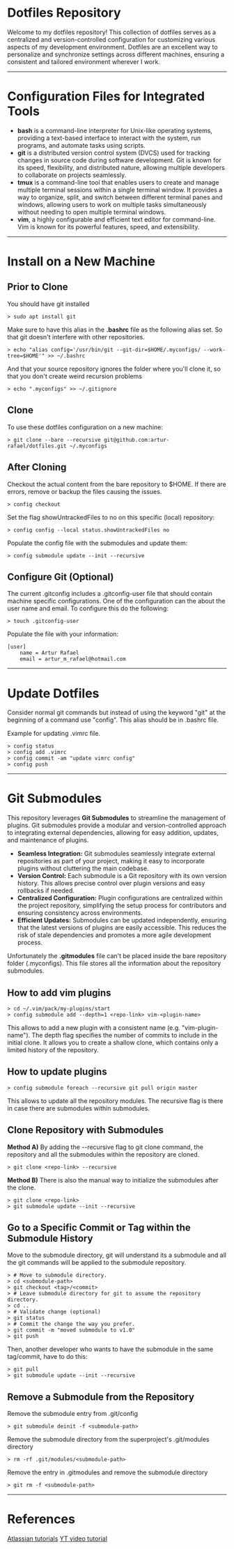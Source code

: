 # Dotfiles Repository

Welcome to my dotfiles repository! This collection of dotfiles serves as a centralized and version-controlled configuration for customizing various aspects of my development environment. Dotfiles are an excellent way to personalize and synchronize settings across different machines, ensuring a consistent and tailored environment wherever I work.

___

# Configuration Files for Integrated Tools

- **bash** is a command-line interpreter for Unix-like operating systems, providing a text-based interface to interact with the system, run programs, and automate tasks using scripts.
- **git** is a distributed version control system (DVCS) used for tracking changes in source code during software development. Git is known for its speed, flexibility, and distributed nature, allowing multiple developers to collaborate on projects seamlessly.
- **tmux** is a command-line tool that enables users to create and manage multiple terminal sessions within a single terminal window. It provides a way to organize, split, and switch between different terminal panes and windows, allowing users to work on multiple tasks simultaneously without needing to open multiple terminal windows.
- **vim**, a highly configurable and efficient text editor for command-line. Vim is known for its powerful features, speed, and extensibility.

___

# Install on a New Machine

## Prior to Clone

You should have git installed

    > sudo apt install git

Make sure to have this alias in the **.bashrc** file as the following alias set. So that git doesn't interfere with other repositories.

    > echo "alias config='/usr/bin/git --git-dir=$HOME/.myconfigs/ --work-tree=$HOME'" >> ~/.bashrc

And that your source repository ignores the folder where you'll clone it, so that you don't create weird recursion problems

    > echo ".myconfigs" >> ~/.gitignore

## Clone

To use these dotfiles configuration on a new machine:

    > git clone --bare --recursive git@github.com:artur-rafael/dotfiles.git ~/.myconfigs

## After Cloning

Checkout the actual content from the bare repository to $HOME. If there are errors, remove or backup the files causing the issues.

    > config checkout

Set the flag showUntrackedFiles to no on this specific (local) repository:

    > config config --local status.showUntrackedFiles no

Populate the config file with the submodules and update them:

    > config submodule update --init --recursive

## Configure Git (Optional)

The current .gitconfig includes a .gitconfig-user file that should contain machine specific configurations. One of the configuration can the about the user name and email. To configure this do the following:

    > touch .gitconfig-user

Populate the file with your information:

```
[user]
    name = Artur Rafael
    email = artur_m_rafael@hotmail.com
```

___

# Update Dotfiles

Consider normal git commands but instead of using the keyword "git" at the beginning of a command use "config". This alias should be in .bashrc file.

Example for updating .vimrc file.

    > config status
    > config add .vimrc
    > config commit -am "update vimrc config"
    > config push

___

# Git Submodules

This repository leverages **Git Submodules** to streamline the management of plugins. Git submodules provide a modular and version-controlled approach to integrating external dependencies, allowing for easy addition, updates, and maintenance of plugins.
- **Seamless Integration:** Git submodules seamlessly integrate external repositories as part of your project, making it easy to incorporate plugins without cluttering the main codebase.
- **Version Control:** Each submodule is a Git repository with its own version history. This allows precise control over plugin versions and easy rollbacks if needed.
- **Centralized Configuration:** Plugin configurations are centralized within the project repository, simplifying the setup process for contributors and ensuring consistency across environments.
- **Efficient Updates:** Submodules can be updated independently, ensuring that the latest versions of plugins are easily accessible. This reduces the risk of stale dependencies and promotes a more agile development process.

Unfortunately the **.gitmodules** file can't be placed inside the bare repository folder (.myconfigs). This file stores all the information about the repository submodules.

## How to add vim plugins

    > cd ~/.vim/pack/my-plugins/start
    > config submodule add --depth=1 <repo-link> vim-<plugin-name>

This allows to add a new plugin with a consistent name (e.g. "vim-plugin-name"). The depth flag specifies the number of commits to include in the initial clone. It allows you to create a shallow clone, which contains only a limited history of the repository.

## How to update plugins

    > config submodule foreach --recursive git pull origin master

This allows to update all the repository modules. The recursive flag is there in case there are submodules within submodules.

## Clone Repository with Submodules

**Method A)** By adding the --recursive flag to git clone command, the repository and all the submodules within the repository are cloned.

    > git clone <repo-link> --recursive

**Method B)** There is also the manual way to initialize the submodules after the clone.

    > git clone <repo-link>
    > git submodule update --init --recursive

## Go to a Specific Commit or Tag within the Submodule History

Move to the submodule directory, git will understand its a submodule and all the git commands will be applied to the submodule repository.

    > # Move to submodule directory.
    > cd <submodule-path>
    > git checkout <tag>/<commit>
    > # Leave submodule directory for git to assume the repository directory.
    > cd ..
    > # Validate change (optional)
    > git status
    > # Commit the change the way you prefer.
    > git commit -m "moved submodule to v1.0"
    > git push

Then, another developer who wants to have the submodule in the same tag/commit, have to do this:

    > git pull
    > git submodule update --init --recursive

## Remove a Submodule from the Repository

Remove the submodule entry from .git/config

    > git submodule deinit -f <submodule-path>

Remove the submodule directory from the superproject's .git/modules directory

    > rm -rf .git/modules/<submodule-path>

Remove the entry in .gitmodules and remove the submodule directory

    > git rm -f <submodule-path>

___

# References
[Atlassian tutorials](https://www.atlassian.com/git/tutorials/dotfiles)
[YT video tutorial](https://www.youtube.com/watch?v=tBoLDpTWVOM)
